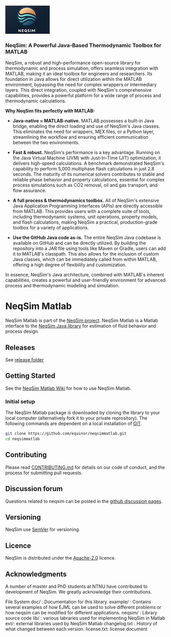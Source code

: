 ![NeqSim Logo](https://github.com/equinor/neqsim/blob/master/docs/wiki/neqsimlogocircleflatsmall.png)

### NeqSim: A Powerful Java-Based Thermodynamic Toolbox for MATLAB

NeqSim, a robust and high-performance open-source library for thermodynamic and process simulation, offers seamless integration with MATLAB, making it an ideal toolbox for engineers and researchers. Its foundation in Java allows for direct utilization within the MATLAB environment, bypassing the need for complex wrappers or intermediary layers. This direct integration, coupled with NeqSim's comprehensive capabilities, provides a powerful platform for a wide range of process and thermodynamic calculations.

**Why NeqSim fits perfectly with MATLAB:**

*   **Java-native = MATLAB-native.** MATLAB possesses a built-in Java bridge, enabling the direct loading and use of NeqSim's Java classes. This eliminates the need for wrappers, MEX files, or a Python layer, streamlining the workflow and ensuring efficient communication between the two environments.

*   **Fast & robust.** NeqSim's performance is a key advantage. Running on the Java Virtual Machine (JVM) with Just-In-Time (JIT) optimization, it delivers high-speed calculations. A benchmark demonstrated NeqSim's capability to perform 5,000 multiphase flash calculations in just 2.8 seconds. The maturity of its numerical solvers contributes to stable and reliable phase behavior and property calculations, essential for complex process simulations such as CO2 removal, oil and gas transport, and flow assurance.

*   **A full process & thermodynamics toolbox.** All of NeqSim's extensive Java Application Programming Interfaces (APIs) are directly accessible from MATLAB. This provides users with a complete suite of tools, including thermodynamic systems, unit operations, property models, and flash calculations, making NeqSim a practical, production-grade toolbox for a variety of applications.

*   **Use the GitHub Java code as-is.** The entire NeqSim Java codebase is available on GitHub and can be directly utilized. By building the repository into a JAR file using tools like Maven or Gradle, users can add it to MATLAB's classpath. This also allows for the inclusion of custom Java classes, which can be immediately called from within MATLAB, offering a high degree of flexibility and customization.

In essence, NeqSim's Java architecture, combined with MATLAB's inherent capabilities, creates a powerful and user-friendly environment for advanced process and thermodynamic modeling and simulation.

# NeqSim Matlab
NeqSim Matlab is part of the [NeqSim project](https://equinor.github.io/neqsimhome/). NeqSim Matlab is a Matlab interface to the [NeqSim Java library](https://github.com/equinor/neqsim) for estimation of fluid behavior and process design.

## Releases
See [release folder](https://github.com/equinor/neqsimmatlab/releases)

## Getting Started
See the [NeqSim Matlab Wiki](https://github.com/equinor/neqsimmatlab/wiki) for how to use NeqSim Matlab.


### Initial setup
The NeqSim Matlab package is downloaded by cloning the library to your local computer (alternatively fork it to your private reprository). The following commands are dependent on a local installation of [GIT](https://git-scm.com/). 

```bash
git clone https://github.com/equinor/neqsimmatlab.git
cd neqsimmatlab
```

## Contributing
Please read [CONTRIBUTING.md](CONTRIBUTING.md) for details on our code of conduct, and the process for submitting pull requests.

## Discussion forum
Questions related to neqsim can be posted in the [github discussion pages](https://github.com/equinor/neqsim/discussions).

## Versioning
NeqSim use [SemVer](https://semver.org/) for versioning.

## Licence
NeqSim is distributed under the [Apache-2.0](https://github.com/equinor/neqsimsource/blob/master/LICENSE) licence.

## Acknowledgments
A number of master and PhD students at NTNU have contributed to development of NeqSim. We greatly acknowledge their contributions.


File System
doc/ : Documentation for this library.
example/ : Contains several examples of how EJML can be used to solve different problems or how neqsim can be modified for different applications.
neqsim/ : Library source code
lib/ : various labraries used for implementing NeqSim in Matlab
ext/: external libraries used by NeqSim Matlab
changelog.txt : History of what changed between each version.
license.txt: license document
